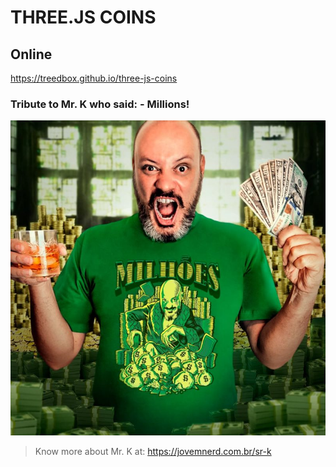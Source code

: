 # THREE.JS COINS

## Online

https://treedbox.github.io/three-js-coins

### Tribute to Mr. K who said: - Millions!

![Sr. K](dist/assets/images/camiseta-verde-sr-k-milhoes.jpg "Milhões!")

> Know more about Mr. K at: https://jovemnerd.com.br/sr-k
